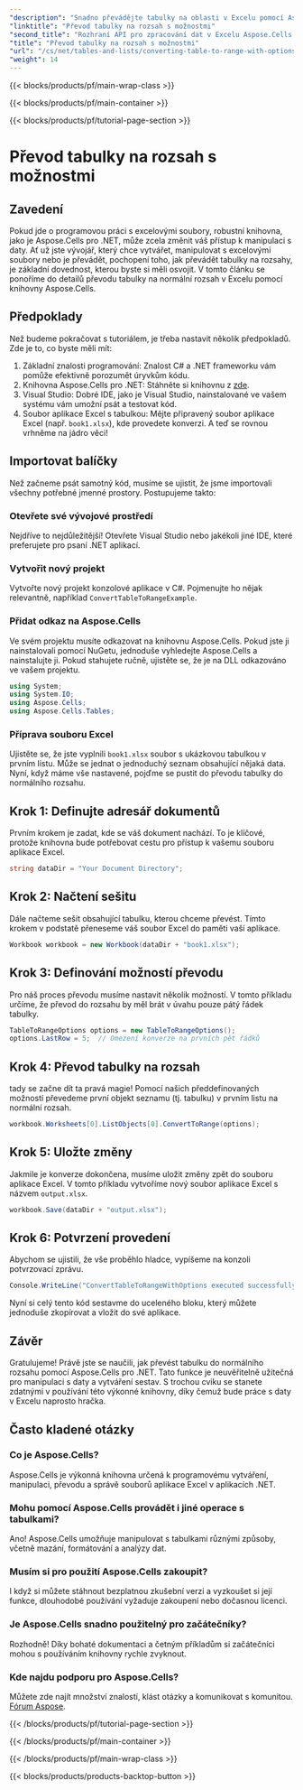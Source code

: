 ```yaml
---
"description": "Snadno převádějte tabulky na oblasti v Excelu pomocí Aspose.Cells pro .NET s podrobnými pokyny. Zlepšete si své dovednosti v manipulaci s daty v Excelu."
"linktitle": "Převod tabulky na rozsah s možnostmi"
"second_title": "Rozhraní API pro zpracování dat v Excelu Aspose.Cells v .NET"
"title": "Převod tabulky na rozsah s možnostmi"
"url": "/cs/net/tables-and-lists/converting-table-to-range-with-options/"
"weight": 14
---
```


{{< blocks/products/pf/main-wrap-class >}}

{{< blocks/products/pf/main-container >}}

{{< blocks/products/pf/tutorial-page-section >}}

# Převod tabulky na rozsah s možnostmi

## Zavedení
Pokud jde o programovou práci s excelovými soubory, robustní knihovna, jako je Aspose.Cells pro .NET, může zcela změnit váš přístup k manipulaci s daty. Ať už jste vývojář, který chce vytvářet, manipulovat s excelovými soubory nebo je převádět, pochopení toho, jak převádět tabulky na rozsahy, je základní dovednost, kterou byste si měli osvojit. V tomto článku se ponoříme do detailů převodu tabulky na normální rozsah v Excelu pomocí knihovny Aspose.Cells. 
## Předpoklady
Než budeme pokračovat s tutoriálem, je třeba nastavit několik předpokladů. Zde je to, co byste měli mít:
1. Základní znalosti programování: Znalost C# a .NET frameworku vám pomůže efektivně porozumět úryvkům kódu.
2. Knihovna Aspose.Cells pro .NET: Stáhněte si knihovnu z [zde](https://releases.aspose.com/cells/net/). 
3. Visual Studio: Dobré IDE, jako je Visual Studio, nainstalované ve vašem systému vám umožní psát a testovat kód.
4. Soubor aplikace Excel s tabulkou: Mějte připravený soubor aplikace Excel (např. `book1.xlsx`), kde provedete konverzi.
A teď se rovnou vrhněme na jádro věci!
## Importovat balíčky
Než začneme psát samotný kód, musíme se ujistit, že jsme importovali všechny potřebné jmenné prostory. Postupujeme takto:
### Otevřete své vývojové prostředí
Nejdříve to nejdůležitější! Otevřete Visual Studio nebo jakékoli jiné IDE, které preferujete pro psaní .NET aplikací. 
### Vytvořit nový projekt
Vytvořte nový projekt konzolové aplikace v C#. Pojmenujte ho nějak relevantně, například `ConvertTableToRangeExample`.
### Přidat odkaz na Aspose.Cells
Ve svém projektu musíte odkazovat na knihovnu Aspose.Cells. Pokud jste ji nainstalovali pomocí NuGetu, jednoduše vyhledejte Aspose.Cells a nainstalujte ji. Pokud stahujete ručně, ujistěte se, že je na DLL odkazováno ve vašem projektu.
```csharp
using System;
using System.IO;
using Aspose.Cells;
using Aspose.Cells.Tables;
```
### Příprava souboru Excel
Ujistěte se, že jste vyplnili `book1.xlsx` soubor s ukázkovou tabulkou v prvním listu. Může se jednat o jednoduchý seznam obsahující nějaká data.
Nyní, když máme vše nastavené, pojďme se pustit do převodu tabulky do normálního rozsahu.
## Krok 1: Definujte adresář dokumentů
Prvním krokem je zadat, kde se váš dokument nachází. To je klíčové, protože knihovna bude potřebovat cestu pro přístup k vašemu souboru aplikace Excel.
```csharp
string dataDir = "Your Document Directory";
```
## Krok 2: Načtení sešitu
Dále načteme sešit obsahující tabulku, kterou chceme převést. Tímto krokem v podstatě přeneseme váš soubor Excel do paměti vaší aplikace.
```csharp
Workbook workbook = new Workbook(dataDir + "book1.xlsx");
```
## Krok 3: Definování možností převodu
Pro náš proces převodu musíme nastavit několik možností. V tomto příkladu určíme, že převod do rozsahu by měl brát v úvahu pouze pátý řádek tabulky.
```csharp
TableToRangeOptions options = new TableToRangeOptions();
options.LastRow = 5;  // Omezení konverze na prvních pět řádků
```
## Krok 4: Převod tabulky na rozsah
tady se začne dít ta pravá magie! Pomocí našich předdefinovaných možností převedeme první objekt seznamu (tj. tabulku) v prvním listu na normální rozsah.
```csharp
workbook.Worksheets[0].ListObjects[0].ConvertToRange(options);
```
## Krok 5: Uložte změny
Jakmile je konverze dokončena, musíme uložit změny zpět do souboru aplikace Excel. V tomto příkladu vytvoříme nový soubor aplikace Excel s názvem `output.xlsx`.
```csharp
workbook.Save(dataDir + "output.xlsx");
```
## Krok 6: Potvrzení provedení
Abychom se ujistili, že vše proběhlo hladce, vypíšeme na konzoli potvrzovací zprávu.
```csharp
Console.WriteLine("ConvertTableToRangeWithOptions executed successfully.\r\n");
```
Nyní si celý tento kód sestavme do uceleného bloku, který můžete jednoduše zkopírovat a vložit do své aplikace.
## Závěr
Gratulujeme! Právě jste se naučili, jak převést tabulku do normálního rozsahu pomocí Aspose.Cells pro .NET. Tato funkce je neuvěřitelně užitečná pro manipulaci s daty a vytváření sestav. S trochou cviku se stanete zdatnými v používání této výkonné knihovny, díky čemuž bude práce s daty v Excelu naprosto hračka.
## Často kladené otázky
### Co je Aspose.Cells?
Aspose.Cells je výkonná knihovna určená k programovému vytváření, manipulaci, převodu a správě souborů aplikace Excel v aplikacích .NET.
### Mohu pomocí Aspose.Cells provádět i jiné operace s tabulkami?
Ano! Aspose.Cells umožňuje manipulovat s tabulkami různými způsoby, včetně mazání, formátování a analýzy dat.
### Musím si pro použití Aspose.Cells zakoupit?
I když si můžete stáhnout bezplatnou zkušební verzi a vyzkoušet si její funkce, dlouhodobé používání vyžaduje zakoupení nebo dočasnou licenci.
### Je Aspose.Cells snadno použitelný pro začátečníky?
Rozhodně! Díky bohaté dokumentaci a četným příkladům si začátečníci mohou s používáním knihovny rychle zvyknout.
### Kde najdu podporu pro Aspose.Cells?
Můžete zde najít množství znalostí, klást otázky a komunikovat s komunitou. [Fórum Aspose](https://forum.aspose.com/c/cells/9).

{{< /blocks/products/pf/tutorial-page-section >}}

{{< /blocks/products/pf/main-container >}}

{{< /blocks/products/pf/main-wrap-class >}}

{{< blocks/products/products-backtop-button >}}